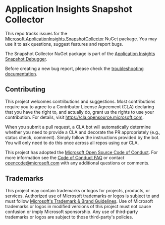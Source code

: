 # Application Insights Snapshot Collector

This repo tracks issues for the [Microsoft.ApplicationInsights.SnapshotCollector](https://www.nuget.org/packages/Microsoft.ApplicationInsights.SnapshotCollector) NuGet package.
You may use it to ask questions, suggest features and report bugs.

The Snapshot Collector NuGet package is part of the [Application Insights Snapshot Debugger](https://docs.microsoft.com/azure/azure-monitor/app/snapshot-debugger).

Before creating a new bug report, please check the [troubleshooting documentation](https://docs.microsoft.com/azure/azure-monitor/app/snapshot-debugger-troubleshoot).

## Contributing

This project welcomes contributions and suggestions.  Most contributions require you to agree to a
Contributor License Agreement (CLA) declaring that you have the right to, and actually do, grant us
the rights to use your contribution. For details, visit https://cla.opensource.microsoft.com.

When you submit a pull request, a CLA bot will automatically determine whether you need to provide
a CLA and decorate the PR appropriately (e.g., status check, comment). Simply follow the instructions
provided by the bot. You will only need to do this once across all repos using our CLA.

This project has adopted the [Microsoft Open Source Code of Conduct](https://opensource.microsoft.com/codeofconduct/).
For more information see the [Code of Conduct FAQ](https://opensource.microsoft.com/codeofconduct/faq/) or
contact [opencode@microsoft.com](mailto:opencode@microsoft.com) with any additional questions or comments.

## Trademarks

This project may contain trademarks or logos for projects, products, or services. Authorized use of Microsoft 
trademarks or logos is subject to and must follow 
[Microsoft's Trademark & Brand Guidelines](https://www.microsoft.com/en-us/legal/intellectualproperty/trademarks/usage/general).
Use of Microsoft trademarks or logos in modified versions of this project must not cause confusion or imply Microsoft sponsorship.
Any use of third-party trademarks or logos are subject to those third-party's policies.
